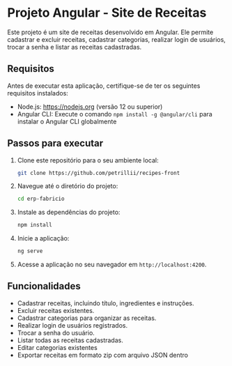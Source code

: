 # Projeto Angular - Site de Receitas

Este projeto é um site de receitas desenvolvido em Angular. Ele permite cadastrar e excluir receitas, cadastrar categorias, realizar login de usuários, trocar a senha e listar as receitas cadastradas.

## Requisitos

Antes de executar esta aplicação, certifique-se de ter os seguintes requisitos instalados:

- Node.js: https://nodejs.org (versão 12 ou superior)
- Angular CLI: Execute o comando `npm install -g @angular/cli` para instalar o Angular CLI globalmente

## Passos para executar

1. Clone este repositório para o seu ambiente local:

   ```bash
   git clone https://github.com/petrillii/recipes-front
   ```

2. Navegue até o diretório do projeto:

   ```bash
   cd erp-fabricio
   ```

3. Instale as dependências do projeto:

   ```bash
   npm install
   ```

4. Inicie a aplicação:

   ```bash
   ng serve
   ```

5. Acesse a aplicação no seu navegador em `http://localhost:4200`.

## Funcionalidades

- Cadastrar receitas, incluindo título, ingredientes e instruções.
- Excluir receitas existentes.
- Cadastrar categorias para organizar as receitas.
- Realizar login de usuários registrados.
- Trocar a senha do usuário.
- Listar todas as receitas cadastradas.
- Editar categorias existentes
- Exportar receitas em formato zip com arquivo JSON dentro

